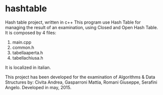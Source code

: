 # hashtable
Hash table project, written in c++
This program use Hash Table for managing the result of an examination, using Closed and Open Hash Table.
It is composed by 4 files:
1) main.cpp
2) common.h
3) tabellaaperta.h
4) tabellachiusa.h

It is localized in italian.

This project has been developed for the examination of Algorithms & Data Structures by: Civita Andrea, Gasparroni Mattia, Romani Giuseppe, Serafini Angelo.
Developed in may, 2015.
